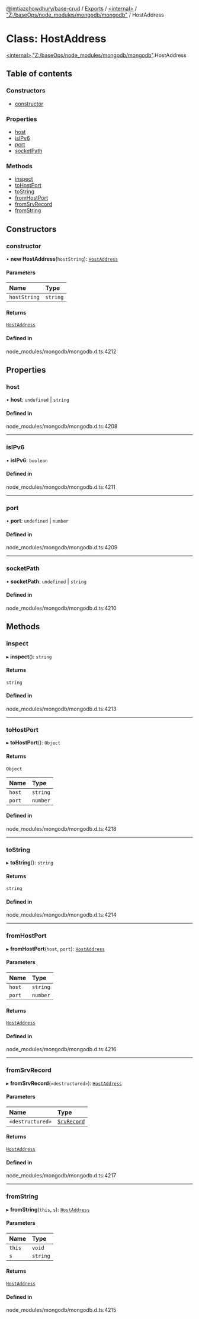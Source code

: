 [@imtiazchowdhury/base-crud](../README.md) / [Exports](../modules.md) / [\<internal\>](../modules/internal_.md) / ["Z:/baseOps/node\_modules/mongodb/mongodb"](../modules/internal_._Z__baseOps_node_modules_mongodb_mongodb_.md) / HostAddress

# Class: HostAddress

[\<internal\>](../modules/internal_.md).["Z:/baseOps/node\_modules/mongodb/mongodb"](../modules/internal_._Z__baseOps_node_modules_mongodb_mongodb_.md).HostAddress

## Table of contents

### Constructors

- [constructor](internal_._Z__baseOps_node_modules_mongodb_mongodb_.HostAddress.md#constructor)

### Properties

- [host](internal_._Z__baseOps_node_modules_mongodb_mongodb_.HostAddress.md#host)
- [isIPv6](internal_._Z__baseOps_node_modules_mongodb_mongodb_.HostAddress.md#isipv6)
- [port](internal_._Z__baseOps_node_modules_mongodb_mongodb_.HostAddress.md#port)
- [socketPath](internal_._Z__baseOps_node_modules_mongodb_mongodb_.HostAddress.md#socketpath)

### Methods

- [inspect](internal_._Z__baseOps_node_modules_mongodb_mongodb_.HostAddress.md#inspect)
- [toHostPort](internal_._Z__baseOps_node_modules_mongodb_mongodb_.HostAddress.md#tohostport)
- [toString](internal_._Z__baseOps_node_modules_mongodb_mongodb_.HostAddress.md#tostring)
- [fromHostPort](internal_._Z__baseOps_node_modules_mongodb_mongodb_.HostAddress.md#fromhostport)
- [fromSrvRecord](internal_._Z__baseOps_node_modules_mongodb_mongodb_.HostAddress.md#fromsrvrecord)
- [fromString](internal_._Z__baseOps_node_modules_mongodb_mongodb_.HostAddress.md#fromstring)

## Constructors

### constructor

• **new HostAddress**(`hostString`): [`HostAddress`](internal_._Z__baseOps_node_modules_mongodb_mongodb_.HostAddress.md)

#### Parameters

| Name | Type |
| :------ | :------ |
| `hostString` | `string` |

#### Returns

[`HostAddress`](internal_._Z__baseOps_node_modules_mongodb_mongodb_.HostAddress.md)

#### Defined in

node_modules/mongodb/mongodb.d.ts:4212

## Properties

### host

• **host**: `undefined` \| `string`

#### Defined in

node_modules/mongodb/mongodb.d.ts:4208

___

### isIPv6

• **isIPv6**: `boolean`

#### Defined in

node_modules/mongodb/mongodb.d.ts:4211

___

### port

• **port**: `undefined` \| `number`

#### Defined in

node_modules/mongodb/mongodb.d.ts:4209

___

### socketPath

• **socketPath**: `undefined` \| `string`

#### Defined in

node_modules/mongodb/mongodb.d.ts:4210

## Methods

### inspect

▸ **inspect**(): `string`

#### Returns

`string`

#### Defined in

node_modules/mongodb/mongodb.d.ts:4213

___

### toHostPort

▸ **toHostPort**(): `Object`

#### Returns

`Object`

| Name | Type |
| :------ | :------ |
| `host` | `string` |
| `port` | `number` |

#### Defined in

node_modules/mongodb/mongodb.d.ts:4218

___

### toString

▸ **toString**(): `string`

#### Returns

`string`

#### Defined in

node_modules/mongodb/mongodb.d.ts:4214

___

### fromHostPort

▸ **fromHostPort**(`host`, `port`): [`HostAddress`](internal_._Z__baseOps_node_modules_mongodb_mongodb_.HostAddress.md)

#### Parameters

| Name | Type |
| :------ | :------ |
| `host` | `string` |
| `port` | `number` |

#### Returns

[`HostAddress`](internal_._Z__baseOps_node_modules_mongodb_mongodb_.HostAddress.md)

#### Defined in

node_modules/mongodb/mongodb.d.ts:4216

___

### fromSrvRecord

▸ **fromSrvRecord**(`«destructured»`): [`HostAddress`](internal_._Z__baseOps_node_modules_mongodb_mongodb_.HostAddress.md)

#### Parameters

| Name | Type |
| :------ | :------ |
| `«destructured»` | [`SrvRecord`](../interfaces/internal_.SrvRecord.md) |

#### Returns

[`HostAddress`](internal_._Z__baseOps_node_modules_mongodb_mongodb_.HostAddress.md)

#### Defined in

node_modules/mongodb/mongodb.d.ts:4217

___

### fromString

▸ **fromString**(`this`, `s`): [`HostAddress`](internal_._Z__baseOps_node_modules_mongodb_mongodb_.HostAddress.md)

#### Parameters

| Name | Type |
| :------ | :------ |
| `this` | `void` |
| `s` | `string` |

#### Returns

[`HostAddress`](internal_._Z__baseOps_node_modules_mongodb_mongodb_.HostAddress.md)

#### Defined in

node_modules/mongodb/mongodb.d.ts:4215
